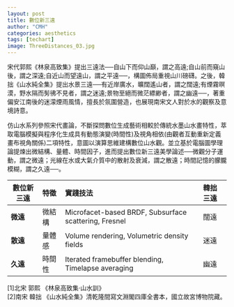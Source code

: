 ```yaml
---
layout: post
title: 數位新三遠
author: "CMH"
categories: aesthetics
tags: [techart]
image: ThreeDistances_03.jpg
---
```


宋代郭熙《林泉高致集》提出三遠法──自山下而仰山巔，謂之高遠;自山前而窺山後，謂之深遠;自近山而望遠山，謂之平遠──，構圖佈局重視山川磅礴。之後，韓拙《山水純全集》提出水景三遠──有近岸廣水，曠闊遙山者，謂之闊遠;有煙霧暝漠，野水隔而髣彿不見者，謂之迷遠;景物至絕而微茫縹緲者，謂之幽遠──，著重偏安江南後的迷濛煙雨風情，擅長於氛圍營造，也展現南宋文人對於水的觀察及意境詩意。  
  
仿山水系列參照宋代畫論，不斷探問數位生成藝術相較於傳統水墨山水畫特性，萃取電腦模擬與程序化生成具有動態演變(時間性)及視角相依(由觀者互動重新定義畫布視角關係)二項特性，意圖以演算思維建構數位山水觀。並立基於電腦圖學理論提煉出微結構、量體、時間因子，進而提出數位新三遠美學論述──微觀分子運動，謂之微遠；光線在水或大氣介質中的散射及衰減，謂之散遠；時間記憶的朦朧模糊，謂之久遠──。  
  
數位新三遠| 特徵         | 實踐技法                                               | 韓拙三遠
-------- | :--------- | :----------------------                               | :----
**微遠** | 微結構       | Microfacet-based BRDF, Subsurface scattering, Fresnel | 闊遠
**散遠** | 量體感       | Volume rendering, Volumetric density fields           | 迷遠
**久遠** | 時間性       | Iterated framebuffer blending, Timelapse averaging    | 幽遠



[1]北宋 郭熙 《林泉高致集·山水訓》  
[2]南宋 韓拙 《山水純全集》清乾隆間寫文淵閣四庫全書本，國立故宮博物院藏。  


